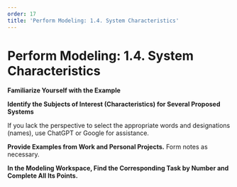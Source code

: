 ```yaml
---
order: 17
title: 'Perform Modeling: 1.4. System Characteristics'
---
```


# Perform Modeling: 1.4. System Characteristics

**Familiarize Yourself with the Example**

**Identify the Subjects of Interest (Characteristics) for Several Proposed Systems**

If you lack the perspective to select the appropriate words and designations (names), use ChatGPT or Google for assistance.

**Provide Examples from Work and Personal Projects.** Form notes as necessary.

**In the Modeling Workspace, Find the Corresponding Task by Number and Complete All Its Points.**